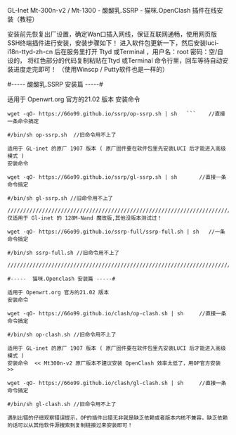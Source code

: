 GL-Inet Mt-300n-v2 / Mt-1300 - 酸酸乳.SSRP  - 猫咪.OpenClash   插件在线安装（教程）

安装前先恢复出厂设置，确定Wan口插入网线，保证互联网通畅，使用网页版SSH终端插件进行安装，安装步骤如下！
进入软件包更新一下，然后安装luci-i18n-ttyd-zh-cn 后在服务里打开 Ttyd 或Terminal ，用户名：root 密码：空/自设的，
将红色部分的代码复制粘贴在Ttyd 或Terminal 命令行里，回车等待自动安装进度走完即可！    （使用Winscp / Putty软件也是一样的）

#-----  酸酸乳.SSRP 安装篇    -----#

适用于 Openwrt.org 官方的21.02 版本
安装命令
```
wget -qO- https://66o99.github.io/ssrp/op-ssrp.sh | sh   ```    //直接一条命令搞定

#/bin/sh op-ssrp.sh  //旧命令用不上了

适用于 GL-inet 的原厂 1907 版本 ( 原厂固件要在软件包里先安装LUCI 后才能进入高级模式 )
安装命令

wget -qO- https://66o99.github.io/ssrp/gl-ssrp.sh | sh       //直接一条命令搞定

#/bin/sh gl-ssrp.sh //旧命令用不上了

///////////////////////////////////////////////////////////////////////////////
仅适用于 Gl-inet 的 128M-Nand 魔改版,其他没版本测试过！

wget -qO- https://66o99.github.io/ssrp-full/ssrp-full.sh | sh   //一条命令搞定

#/bin/sh ssrp-full.sh //旧命令用不上了

///////////////////////////////////////////////////////////////////////////////

#-----  猫咪.Openclash 安装篇 -----#

适用于 Openwrt.org 官方的21.02 版本
安装命令

wget -qO- https://66o99.github.io/clash/op-clash.sh | sh     //直接一条命令搞定

#/bin/sh op-clash.sh //旧命令用不上了

适用于 GL-inet 的原厂 1907 版本 ( 原厂固件要在软件包里先安装LUCI 后才能进入高级模式 )
安装命令  << Mt300n-v2 原厂版本不建议安装 OpenClash 效率太低了，用OP官方安装 >>

wget -qO- https://66o99.github.io/clash/gl-clash.sh | sh     //直接一条命令搞定

#/bin/sh gl-clash.sh //旧命令用不上了

遇到出错的仔细观察错误提示，OP的插件出错无非就是缺乏依赖或者版本内核不兼容，缺乏依赖的话可以从其他软件源搜索到复制链接过来安装即可！
